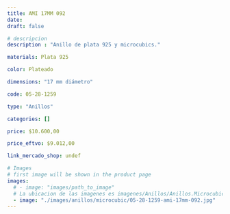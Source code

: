 ```yaml
---
title: AMI 17MM 092
date: 
draft: false

# descripcion
description : "Anillo de plata 925 y microcubics."

materials: Plata 925

color: Plateado

dimensions: "17 mm diámetro"

code: 05-28-1259

type: "Anillos"

categories: []

price: $10.600,00

price_eftvo: $9.012,00

link_mercado_shop: undef

# Images
# first image will be shown in the product page
images:
  # - image: "images/path_to_image"
  # La ubicacion de las imagenes es imagenes/Anillos/Anillos.Microcubic/05-28-1259-ami-17mm-092
  - image: "./images/anillos/microcubic/05-28-1259-ami-17mm-092.jpg"
---
```

